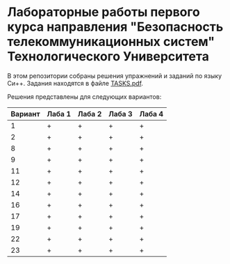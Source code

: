 # Лабораторные работы первого курса направления "Безопасность телекоммуникационных систем" Технологического Университета

В этом репозитории собраны решения упражнений и заданий по языку Си++. Задания находятся в файле [TASKS.pdf](./TASKS.pdf).

Решения представлены для следующих вариантов:

| Вариант | Лаба 1 | Лаба 2 | Лаба 3 | Лаба 4 |
| ------- | ------ | ------ | ------ | ------ |
| 1       | +      | +      | +      | +      |
| 2       | +      | +      | +      | +      |
| 8       | +      | +      | +      | +      |
| 9       | +      | +      | +      | +      |
| 11      | +      | +      | +      | +      |
| 12      | +      | +      | +      | +      |
| 14      | +      | +      | +      | +      |
| 16      | +      | +      | +      | +      |
| 17      | +      | +      | +      | +      |
| 19      | +      | +      | +      | +      |
| 22      | +      | +      | +      | +      |
| 23      | +      | +      | +      | +      |
